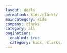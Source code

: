 ```yaml
---
layout: deals
permalink: kids/clarks/
mainCategory: kids
company: clarks
category: all
pagination:
  enabled: true
  category: kids, clarks,
---
```







      

  

